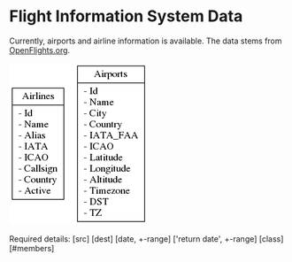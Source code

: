 # Flight Information System Data

Currently, airports and airline information is available. The data stems from [OpenFlights.org](http://openflights.org/data.html).

![Schema](schema.png)

Required details: 
[src]
[dest]
[date, +-range]
['return date', +-range]
[class]
[#members]

